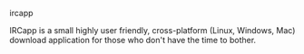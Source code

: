 ircapp

IRCapp is a small highly user friendly, cross-platform (Linux, Windows, Mac) download application for those who don't have the time to bother.
